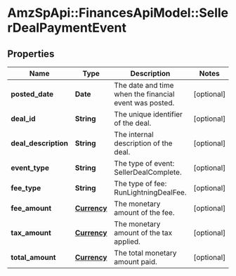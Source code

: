 # AmzSpApi::FinancesApiModel::SellerDealPaymentEvent

## Properties
Name | Type | Description | Notes
------------ | ------------- | ------------- | -------------
**posted_date** | **Date** | The date and time when the financial event was posted. | [optional] 
**deal_id** | **String** | The unique identifier of the deal. | [optional] 
**deal_description** | **String** | The internal description of the deal. | [optional] 
**event_type** | **String** | The type of event: SellerDealComplete. | [optional] 
**fee_type** | **String** | The type of fee: RunLightningDealFee. | [optional] 
**fee_amount** | [**Currency**](Currency.md) | The monetary amount of the fee. | [optional] 
**tax_amount** | [**Currency**](Currency.md) | The monetary amount of the tax applied. | [optional] 
**total_amount** | [**Currency**](Currency.md) | The total monetary amount paid. | [optional] 



